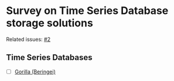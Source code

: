 # Survey on Time Series Database storage solutions

Related issues: [#2](https://github.com/xephonhq/xephon-s/issues/2)

## Time Series Databases

- [ ] [Gorilla (Beringei)](gorilla.md)
